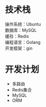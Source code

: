 # 技术栈
操作系统：Ubuntu  
数据库：MySQL  
缓存：Redis  
编程语言：Golang  
开发框架：gin  

# 开发计划
- 多路由
- Redis集合
- MySQL
- ORM